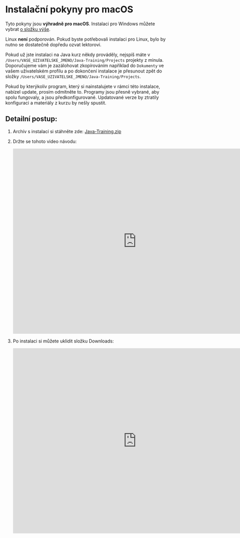 Instalační pokyny pro macOS
===========================

Tyto pokyny jsou **výhradně pro macOS**.
Instalaci pro Windows můžete vybrat [o složku výše](../).

Linux **není** podporován. Pokud byste potřebovali instalaci pro Linux,
bylo by nutno se dostatečně dopředu ozvat lektorovi.

Pokud už jste instalaci na Java kurz někdy prováděly,
nejspíš máte v `/Users/VASE_UZIVATELSKE_JMENO/Java-Training/Projects`
projekty z minula. Doporučujeme vám je zazálohovat zkopírováním například do `Dokumenty` ve vašem uživatelském profilu
a po dokončení instalace je přesunout zpět do složky
`/Users/VASE_UZIVATELSKE_JMENO/Java-Training/Projects`.

Pokud by kterýkoliv program,
který si nainstalujete v rámci této instalace,
nabízel update, prosím odmítněte to.
Programy jsou přesně vybrané, aby spolu fungovaly, a jsou předkonfigurované.
Updatované verze by ztratily konfiguraci a materiály z kurzu by nešly spustit.


<a id="detailni">Detailní postup:</a>
-------------------------------------

1. Archív s instalací si stáhněte zde: [Java-Training.zip](https://github.com/czechitas/java-install/releases/download/2020-jaro/community/mac/Java-Training.zip)

2. Držte se tohoto video návodu:

    <iframe width="768" height="576"
    	src="https://www.youtube.com/embed/ylUAuXl1ynw"
    	frameborder="0"
    	allowfullscreen></iframe>


3. Po instalaci si můžete uklidit složku Downloads:

    <iframe width="768" height="576"
    	src="https://www.youtube.com/embed/MP_UK767uc8"
    	frameborder="0"
    	allowfullscreen></iframe>

